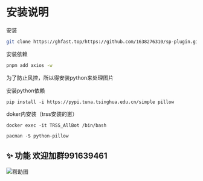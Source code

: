 # 安装说明

安装

```bash
git clone https://ghfast.top/https://github.com/1638276310/sp-plugin.git ./plugins/sp-plugin/
```

安装依赖

```bash
pnpm add axios -w
```

为了防止风控，所以得安装python来处理图片

安装python依赖

```text
pip install -i https://pypi.tuna.tsinghua.edu.cn/simple pillow
```

doker内安装（trss安装的崽）

```text
docker exec -it TRSS_AllBot /bin/bash
```

```text
pacman -S python-pillow
```

## ✨ 功能    欢迎加群991639461

![帮助图](https://ps.ssl.qhimg.com/t027f53f1cdfbdeef2c.jpg)